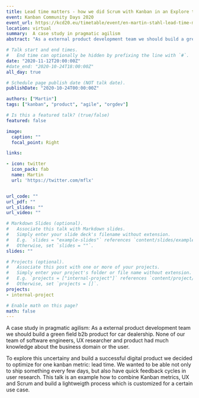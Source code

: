 ```yaml
---
title: Lead time matters - how we did Scrum with Kanban in an Explore team
event: Kanban Community Days 2020
event_url: https://kcd20.eu/timetable/event/en-martin-stahl-lead-time-matters-how-we-did-scrum-with-kanban-in-an-explore-team/
location: virtual
summary:  A case study in pragmatic agilism
abstract: "As a external product development team we should build a green field b2b product for car dealership. None of our team of software engineers, UX researcher and product had much knowledge about the business domain or the user. "

# Talk start and end times.
#   End time can optionally be hidden by prefixing the line with `#`.
date: "2020-11-12T20:00:00Z"
#date_end: "2020-10-24T18:00:00Z"
all_day: true

# Schedule page publish date (NOT talk date).
publishDate: "2020-10-24T00:00:00Z"

authors: ["Martin"]
tags: ["kanban", "product", "agile", "orgdev"]

# Is this a featured talk? (true/false)
featured: false

image:
  caption: ""
  focal_point: Right

links:

- icon: twitter
  icon_pack: fab
  name: Martin
  url: 'https://twitter.com/mflx'  


url_code: ""
url_pdf: ""
url_slides: ""
url_video: ""

# Markdown Slides (optional).
#   Associate this talk with Markdown slides.
#   Simply enter your slide deck's filename without extension.
#   E.g. `slides = "example-slides"` references `content/slides/example-slides.md`.
#   Otherwise, set `slides = ""`.
slides: ""

# Projects (optional).
#   Associate this post with one or more of your projects.
#   Simply enter your project's folder or file name without extension.
#   E.g. `projects = ["internal-project"]` references `content/project/deep-learning/index.md`.
#   Otherwise, set `projects = []`.
projects:
- internal-project

# Enable math on this page?
math: false
---
```


A case study in pragmatic agilism: As a external product development team we should build a green field b2b product for car dealership. None of our team of software engineers, UX researcher and product had much knowledge about the business domain or the user. 

To explore this uncertainy and build a successful digital product we decided to optimize for one kanban metric: lead time. We wanted to be able not only to ship something every few days, but also have quick feedback cycles in user research. This talk is an example how to combine Kanban metrics, UX and Scrum and build a lightweigth process which is customized for a certain use case.
